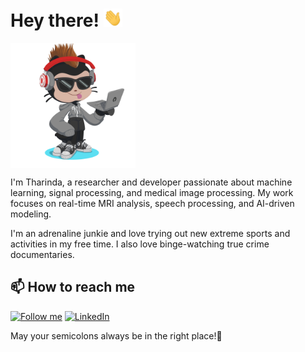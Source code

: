 # Hey there!  <img src="https://raw.githubusercontent.com/ABSphreak/ABSphreak/master/gifs/Hi.gif" width="30">  

<img align="center" heigth="250" width="200" src="https://github.com/TharindaDilshan/TharindaDilshan/blob/main/octocat.png"/>

I'm Tharinda, a researcher and developer passionate about machine learning, signal processing, and medical image processing. My work focuses on real-time MRI analysis, speech processing, and AI-driven modeling.  

I'm an adrenaline junkie and love trying out new extreme sports and activities in my free time. I also love binge-watching true crime documentaries.

## 📫 How to reach me

[<img src="https://img.shields.io/github/followers/TharindaDilshan?label=follow&style=social" height="22" title="Follow me" />](https://github.com/TharindaDilshan) 
[<img src="https://img.shields.io/badge/-LinkedIn-blue?style=flat-square&logo=Linkedin&logoColor=white&link=https://www.linkedin.com/in/tharinda-dilshan-piyadasa" height="22" title="LinkedIn" />](https://www.linkedin.com/in/tharinda-d)


May your semicolons always be in the right place!🫡



